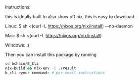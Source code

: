Instructions:

this is ideally built to also show off nix, this is easy to download:

Linux:
$ sh <(curl -L https://nixos.org/nix/install) --no-daemon

Mac:
$ sh <(curl -L https://nixos.org/nix/install) 

Windows: 
:(



Then you can install this package by running

```bash
cd bchain/B_Cli
nix-build && nix-env -i ./result
b_cli <your command> # per email instructions
```
